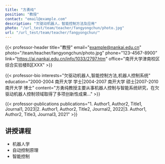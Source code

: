 ```yaml
---
title: "方勇纯"
position: "教授"
contact: "email@example.com"
description: "欠驱动机器人，智能控制方法及应用"
photo: "/url_test/team/teacher/fangyongchun/photo.jpg"
url: "/url_test/team/teacher/fangyongchun/"
---
```


{{< professor-header
    title="教授"
    email="example@nankai.edu.cn"
    photo="/team/teacher/fangyongchun/photo.jpg"
    phone="123-4567-8900"
    link="https://ai.nankai.edu.cn/info/1033/2797.htm"
    office="南开大学津南校区综合实验楼B区XXX" >}}

{{< professor-bio
    interests="欠驱动机器人,智能控制方法,机器人控制系统"
    education="2000-2004 南开大学 学士|2004-2007 南开大学 硕士|2007-2010 南开大学 博士"
    content="方勇纯教授主要从事机器人控制与智能系统研究，在欠驱动机器人控制领域取得了多项创新性成果..." >}}

{{< professor-publications 
    publications="1. Author1, Author2, Title1, Journal1, 2023|2. Author1, Author2, Title2, Journal2, 2022|3. Author1, Author2, Title3, Journal3, 2021" >}}

<!-- 可选部分使用普通markdown -->
## 讲授课程
- 机器人学
- 自动控制原理
- 智能控制